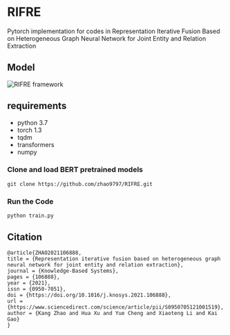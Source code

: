 # RIFRE
Pytorch implementation for codes in Representation Iterative Fusion Based on Heterogeneous Graph Neural Network for Joint Entity and Relation Extraction

## Model
![RIFRE framework](https://github.com/zhao9797/RIFRE/blob/main/model.png)

## requirements

* python 3.7
* torch  1.3
* tqdm
* transformers
* numpy

### Clone and load BERT pretrained models
```
git clone https://github.com/zhao9797/RIFRE.git
```

### Run the Code
```
python train.py
```

## Citation
```
@article{ZHAO2021106888,
title = {Representation iterative fusion based on heterogeneous graph neural network for joint entity and relation extraction},
journal = {Knowledge-Based Systems},
pages = {106888},
year = {2021},
issn = {0950-7051},
doi = {https://doi.org/10.1016/j.knosys.2021.106888},
url = {https://www.sciencedirect.com/science/article/pii/S0950705121001519},
author = {Kang Zhao and Hua Xu and Yue Cheng and Xiaoteng Li and Kai Gao}
}
```
